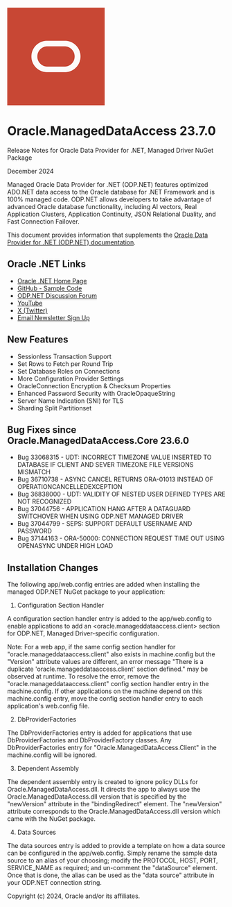 ![Oracle Logo](https://raw.githubusercontent.com/oracle/dotnet-db-samples/master/images/oracle-nuget.png) 
# Oracle.ManagedDataAccess 23.7.0
Release Notes for Oracle Data Provider for .NET, Managed Driver NuGet Package

December 2024

Managed Oracle Data Provider for .NET (ODP.NET) features optimized ADO.NET data access to the Oracle database for .NET Framework and is 100% managed code. ODP.NET allows developers to take advantage of advanced Oracle database functionality, including AI vectors, Real Application Clusters, Application Continuity, JSON Relational Duality, and Fast Connection Failover. 

This document provides information that supplements the [Oracle Data Provider for .NET (ODP.NET) documentation](https://docs.oracle.com/en/database/oracle/oracle-database/23/odpnt/index.html).

## Oracle .NET Links
* [Oracle .NET Home Page](https://www.oracle.com/database/technologies/appdev/dotnet.html)
* [GitHub - Sample Code](https://github.com/oracle/dotnet-db-samples)
* [ODP.NET Discussion Forum](https://forums.oracle.com/ords/apexds/domain/dev-community/category/odp-dot-net)
* [YouTube](https://www.youtube.com/user/OracleDOTNETTeam)
* [X (Twitter)](https://twitter.com/oracledotnet)
* [Email Newsletter Sign Up](https://go.oracle.com/LP=28277?elqCampaignId=124071&nsl=onetdev)

## New Features
* Sessionless Transaction Support
* Set Rows to Fetch per Round Trip
* Set Database Roles on Connections
* More Configuration Provider Settings
* OracleConnection Encryption & Checksum Properties
* Enhanced Password Security with OracleOpaqueString
* Server Name Indication (SNI) for TLS
* Sharding Split Partitionset

## Bug Fixes since Oracle.ManagedDataAccess.Core 23.6.0
* Bug 33068315 - UDT: INCORRECT TIMEZONE VALUE INSERTED TO DATABASE IF CLIENT AND SEVER TIMEZONE FILE VERSIONS MISMATCH
* Bug 36710738 - ASYNC CANCEL RETURNS ORA-01013 INSTEAD OF OPERATIONCANCELLEDEXCEPTION
* Bug 36838000 - UDT: VALIDITY OF NESTED USER DEFINED TYPES ARE NOT RECOGNIZED
* Bug 37044756 - APPLICATION HANG AFTER A DATAGUARD SWITCHOVER WHEN USING ODP.NET MANAGED DRIVER
* Bug 37044799 - SEPS: SUPPORT DEFAULT USERNAME AND PASSWORD
* Bug 37144163 - ORA-50000: CONNECTION REQUEST TIME OUT USING OPENASYNC UNDER HIGH LOAD

## Installation Changes
The following app/web.config entries are added when installing the managed ODP.NET NuGet package to your application:

1) Configuration Section Handler

A configuration section handler entry is added to the app/web.config to enable applications to add an <oracle.manageddataaccess.client> 
section for ODP.NET, Managed Driver-specific configuration.

Note: For a web app, if the same config section handler for "oracle.manageddataaccess.client" also exists in machine.config but the "Version" attribute values are different, an error message "There is a duplicate 'oracle.manageddataaccess.client' section defined." may be observed at runtime. To resolve the error, remove the "oracle.manageddataaccess.client" config section handler entry in the machine.config. If other applications on the machine depend on this machine.config entry, move the config section handler entry to each application's web.config file.

2) DbProviderFactories

The DbProviderFactories entry is added for applications that use DbProviderFactories and DbProviderFactory classes. Any DbProviderFactories entry for "Oracle.ManagedDataAccess.Client" in the machine.config will be ignored. 

3) Dependent Assembly

The dependent assembly entry is created to ignore policy DLLs for Oracle.ManagedDataAccess.dll. It directs the app to always use the Oracle.ManagedDataAccess.dll version that is specified by the "newVersion" attribute in the "bindingRedirect" element. The "newVersion" attribute corresponds to the Oracle.ManagedDataAccess.dll version which came with the NuGet package.

4) Data Sources

The data sources entry is added to provide a template on how a data source can be configured in the app/web.config. 
Simply rename the sample data source to an alias of your choosing; modify the PROTOCOL, HOST, PORT, SERVICE_NAME as required; 
and un-comment the "dataSource" element. Once that is done, the alias can be used as the "data source" attribute in 
your ODP.NET connection string.


 Copyright (c) 2024, Oracle and/or its affiliates.
